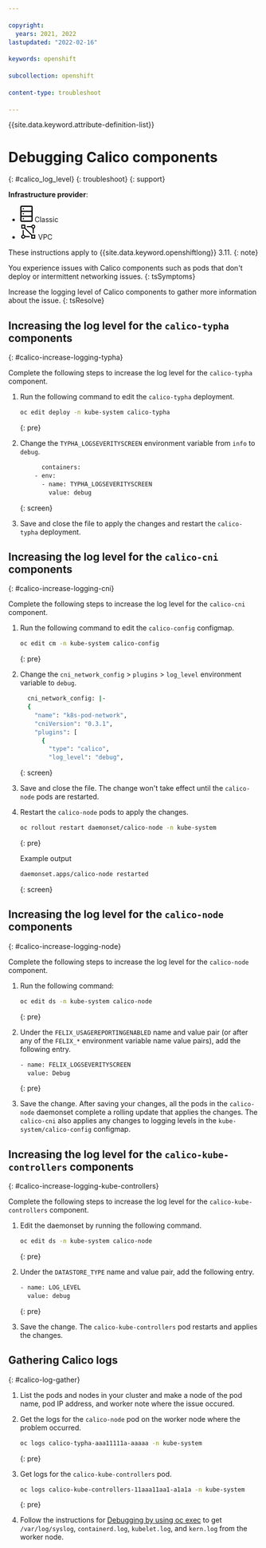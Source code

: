 ```yaml
---

copyright: 
  years: 2021, 2022
lastupdated: "2022-02-16"

keywords: openshift

subcollection: openshift

content-type: troubleshoot

---
```


{{site.data.keyword.attribute-definition-list}}


# Debugging Calico components
{: #calico_log_level}
{: troubleshoot}
{: support}

**Infrastructure provider**:
* ![Classic infrastructure provider icon.](images/icon-classic-2.svg) Classic
* ![VPC infrastructure provider icon.](images/icon-vpc-2.svg) VPC

These instructions apply to {{site.data.keyword.openshiftlong}} 3.11.
{: note}


You experience issues with Calico components such as pods that don't deploy or intermittent networking issues. 
{: tsSymptoms}


Increase the logging level of Calico components to gather more information about the issue.
{: tsResolve}

## Increasing the log level for the `calico-typha` components
{: #calico-increase-logging-typha}

Complete the following steps to increase the log level for the `calico-typha` component.

1. Run the following command to edit the `calico-typha` deployment. 

    ```sh
    oc edit deploy -n kube-system calico-typha
    ```
    {: pre}


    
2. Change the `TYPHA_LOGSEVERITYSCREEN` environment variable from `info` to `debug`.
    ```sh
          containers:
        - env:
          - name: TYPHA_LOGSEVERITYSCREEN
            value: debug
    ```
    {: screen}

    
3. Save and close the file to apply the changes and restart the `calico-typha` deployment.

## Increasing the log level for the `calico-cni` components
{: #calico-increase-logging-cni}

Complete the following steps to increase the log level for the `calico-cni` component.

1. Run the following command to edit the `calico-config` configmap.  
    
    ```sh
    oc edit cm -n kube-system calico-config
    ```
    {: pre}
    
2. Change the `cni_network_config` > `plugins` > `log_level` environment variable to `debug`.
    
    ```sh
      cni_network_config: |-
      {
        "name": "k8s-pod-network",
        "cniVersion": "0.3.1",
        "plugins": [
          {
            "type": "calico",
            "log_level": "debug",
    ```
    {: screen}
  
3. Save and close the file. The change won't take effect until the `calico-node` pods are restarted. 

4. Restart the `calico-node` pods to apply the changes.
    
    ```sh
    oc rollout restart daemonset/calico-node -n kube-system
    ```
    {: pre}
      
    Example output
      
    ```sh
    daemonset.apps/calico-node restarted
    ```
    {: screen}

## Increasing the log level for the `calico-node` components
{: #calico-increase-logging-node}

Complete the following steps to increase the log level for the `calico-node` component.

1. Run the following command: 
    
    ```sh
    oc edit ds -n kube-system calico-node
    ```
    {: pre}
    

2. Under the `FELIX_USAGEREPORTINGENABLED` name and value pair (or after any of the `FELIX_*` environment variable name value pairs), add the following entry.

    ```sh
    - name: FELIX_LOGSEVERITYSCREEN
      value: Debug
    ```
    {: pre}    
    
3. Save the change. After saving your changes, all the pods in the `calico-node` daemonset complete a rolling update that applies the changes. The `calico-cni` also applies any changes to logging levels in the `kube-system/calico-config` configmap.

## Increasing the log level for the `calico-kube-controllers` components
{: #calico-increase-logging-kube-controllers}

Complete the following steps to increase the log level for the `calico-kube-controllers` component.

1. Edit the daemonset by running the following command. 
    
    ```sh
    oc edit ds -n kube-system calico-node
    ```
    {: pre}
    
    
2. Under the `DATASTORE_TYPE` name and value pair, add the following entry.

    ```sh
    - name: LOG_LEVEL
      value: debug
    ```
    {: pre}
    
3. Save the change. The `calico-kube-controllers` pod restarts and applies the changes.


## Gathering Calico logs
{: #calico-log-gather}

1. List the pods and nodes in your cluster and make a node of the pod name, pod IP address, and worker note where the issue occured.
2. Get the logs for the `calico-node` pod on the worker node where the problem occurred.

    ```sh
    oc logs calico-typha-aaa11111a-aaaaa -n kube-system
    ```
    {: pre}

3. Get logs for the `calico-kube-controllers` pod.

    ```sh
    oc logs calico-kube-controllers-11aaa11aa1-a1a1a -n kube-system
    ```
    {:  pre}
  
4. Follow the instructions for [Debugging by using oc exec](/docs/openshift?topic=openshift-cs_ssh_worker#kubectl-exec) to get `/var/log/syslog`, `containerd.log`, `kubelet.log`, and `kern.log` from the worker node.

